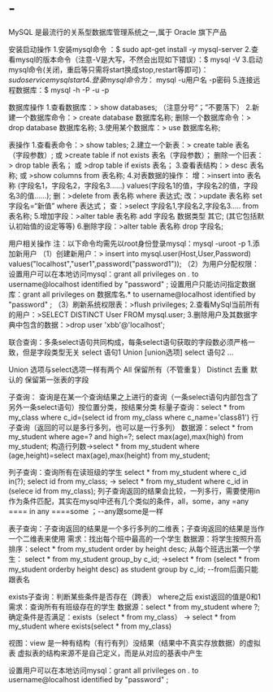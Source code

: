 # -
MySQL 是最流行的关系型数据库管理系统之一,属于 Oracle 旗下产品

安装启动操作
1.安装mysql命令 ：$ sudo apt-get install -y mysql-server
2.查看mysql的版本命令（注意-V是大写，不然会出现如下错误）：$ mysql -V
3.启动mysql命令(关闭，重启等只需将start换成stop,restart等即可)：$sudo service mysql start
4.登录mysql命令为：$ mysql -u用户名 -p密码
5.连接远程数据库：$ mysql -h <host> -P <port> -u<username> -p<password>

数据库操作
1.查看数据库：> show databases; （注意分号“；”不要落下）
2.新建一个数据库命令：> create database 数据库名称;
   删除一个数据库命令：> drop database 数据库名称;
3.使用某个数据库：> use 数据库名称;

表操作
1.查看表命令：> show tables;
2.建立一个新表：> create table 表名 （字段参数）; 或 >create table if not exists 表名（字段参数）；
   删除一个旧表：> drop table 表名； 或 >drop table if exists 表名；
3.查看表结构：> desc 表名称; 或 >show columns from 表名称;
4.对表数据的操作：
   增：>insert into 表名称 (字段名1，字段名2，字段名3......) values(字段名1的值，字段名2的值，字段名3的值......);
   删：>delete from 表名称 where 表达式;
   改：>update 表名称 set 字段名=“新值” where 表达式；
   查：>select 字段名1,字段名2,字段名3..... from 表名称;
5.增加字段：>alter table 表名称 add 字段名 数据类型 其它; (其它包括默认初始值的设定等等)
6.删除字段：>alter table 表名称 drop 字段名;

用户相关操作
注：以下命令均需先以root身份登录mysql：mysql -uroot -p
1.添加新用户
（1）创建新用户：> insert into mysql.user(Host,User,Password) values("localhost","user1",password("password1"));
（2）为用户分配权限：
            设置用户可以在本地访问mysql：grant all privileges on *.* to username@localhost identified by "password" ;
            设置用户只能访问指定数据库：grant all privileges on 数据库名.* to username@localhost identified by "password" ;
（3）刷新系统权限表：>flush privileges;
2.查看MySql当前所有的用户：>SELECT DISTINCT User FROM mysql.user;
3.删除用户及其数据字典中包含的数据：>drop user 'xbb'@'localhost';

联合查询：多条select语句共同构成，每条select语句获取的字段数必须严格一致，但是字段类型无关
select 语句1
Union [union选项]
select 语句2 ...

Union 选项与select选项一样有两个
All 保留所有（不管重复）
Distinct 去重 默认的
保留第一张表的字段

子查询：
查询是在某一个查询结果之上进行的查询（一条select语句内部包含了另外一条select语句）按位置分类，按结果分类
标量子查询：select * from my_class where c_id=(select id from my_class where c_name='class81')
行子查询（返回的可以是多行多列，也可以是一行多列）
数据源：select * from my_student where age=? and high=?;
select max(age),max(high) from my_student;
构造行列数->select * from my_student where (age,height)=select max(age),max(height) from my_student; 

列子查询：查询所有在读班级的学生
select * from my_student where  c_id in(?);
select id from my_class;
-> select * from my_student where c_id in (selece id from my_class);
列子查询返回的结果会比较，一列多行，需要使用in作为条件匹配，其实在mysql中还有几个类似的条件，all，some，any
=any ==== in
any ====some ；--any跟some是一样

表子查询：子查询返回的结果是一个多行多列的二维表；子查询返回的结果是当作一个二维表来使用
需求：找出每个班中最高的一个学生
数据源：将学生按照升高排序：select * from my_student order by height desc;
从每个班选出第一个学生：
select * from my_student group_by c_id;
->select * from (select * from my_student orderby height desc) as student group by c_id; --from后面只能跟表名

exists子查询：判断某些条件是否存在（跨表）
where之后 exist返回的值是0和1
需求：查询所有有班级存在的学生
数据源：select * from my_student where ?;
确定条件是否满足：exists（select * from my_class）
-> select * from my_student where exists(select * from my_class)

视图：view
是一种有结构（有行有列）没结果（结果中不真实存放数据）的虚拟表
虚拟表的结构来源不是自己定义，而是从对应的基表中产生


设置用户可以在本地访问mysql：grant all privileges on *.* to username@localhost identified by "password" ;
